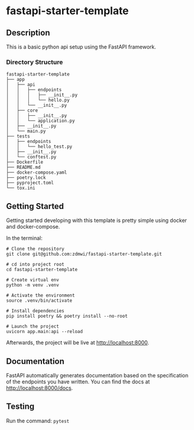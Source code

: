 # fastapi-starter-template


##  Description

This is a basic python api setup using the FastAPI framework.

###  Directory Structure
```
fastapi-starter-template
├── app
│   ├── api
│   │   ├── endpoints
│   │   │   ├── __init__.py
│   │   │   └── hello.py
│   │   └── __init__.py
│   ├── core
│   │   ├── __init__.py
│   │   └── application.py
│   ├── __init__.py
│   └── main.py
├── tests
│   ├── endpoints
│   │   └── hello_test.py
│   ├── __init__.py
│   └── conftest.py
├── Dockerfile
├── README.md
├── docker-compose.yaml
├── poetry.lock
├── pyproject.toml
└── tox.ini
```

##  Getting Started

Getting started developing with this template is pretty simple using docker and docker-compose.

In the terminal:

```shell script
# Clone the repository
git clone git@github.com:zdmwi/fastapi-starter-template.git

# cd into project root
cd fastapi-starter-template

# Create virtual env
python -m venv .venv

# Activate the environment
source .venv/bin/activate

# Install dependencies
pip install poetry && poetry install --no-root

# Launch the project
uvicorn app.main:api --reload
```

Afterwards, the project will be live at [http://localhost:8000](http://localhost:8000).

## Documentation

FastAPI automatically generates documentation based on the specification of the endpoints you have written. You can find the docs at [http://localhost:8000/docs](http://localhost:8000/docs).

## Testing

Run the command:
`pytest`

